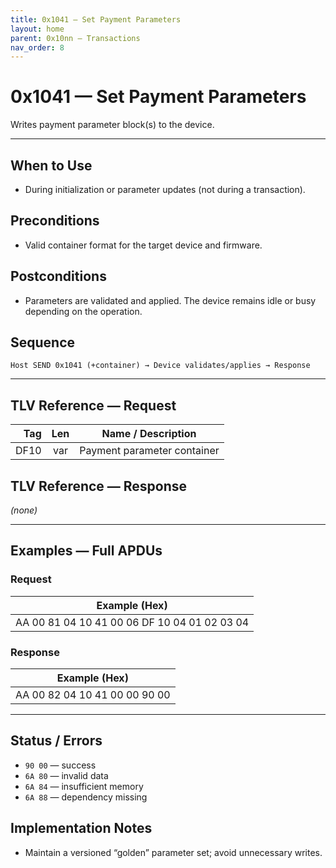 ```yaml
---
title: 0x1041 — Set Payment Parameters
layout: home
parent: 0x10nn – Transactions
nav_order: 8
---
```


# 0x1041 — Set Payment Parameters

Writes payment parameter block(s) to the device.

---

## When to Use
- During initialization or parameter updates (not during a transaction).

## Preconditions
- Valid container format for the target device and firmware.

## Postconditions
- Parameters are validated and applied. The device remains idle or busy depending on the operation.

## Sequence
```
Host SEND 0x1041 (+container) → Device validates/applies → Response
```

---

## TLV Reference — Request
| Tag  | Len | Name / Description |
|-----:|:---:|---------------------|
| DF10 | var | Payment parameter container |

## TLV Reference — Response
*(none)*

---

## Examples — Full APDUs

### Request
| Example (Hex) |
|---------------|
| AA 00 81 04 10 41 00 06 DF 10 04 01 02 03 04 |

### Response
| Example (Hex) |
|---------------|
| AA 00 82 04 10 41 00 00 90 00 |

---

## Status / Errors
- `90 00` — success
- `6A 80` — invalid data
- `6A 84` — insufficient memory
- `6A 88` — dependency missing

## Implementation Notes
- Maintain a versioned “golden” parameter set; avoid unnecessary writes.
